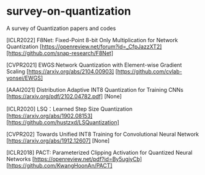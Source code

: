 # survey-on-quantization
A survey of Quantization papers and codes

[ICLR2022] F8Net: Fixed-Point 8-bit Only Multiplication for Network Quantization [https://openreview.net/forum?id=_CfpJazzXT2][https://github.com/snap-research/F8Net]

[CVPR2021] EWGS:Network Quantization with Element-wise Gradient Scaling [https://arxiv.org/abs/2104.00903] [https://github.com/cvlab-yonsei/EWGS]

[AAAI2021] Distribution Adaptive INT8 Quantization for Training CNNs [https://arxiv.org/pdf/2102.04782.pdf] [None]

[ICLR2020] LSQ：Learned Step Size Quantization [https://arxiv.org/abs/1902.08153] [https://github.com/hustzxd/LSQuantization]

[CVPR202] Towards Unified INT8 Training for Convolutional Neural Network [https://arxiv.org/abs/1912.12607] [None]

[ICLR2018] PACT: Parameterized Clipping Activation for Quantized Neural Networks [https://openreview.net/pdf?id=By5ugjyCb] [https://github.com/KwangHoonAn/PACT]

